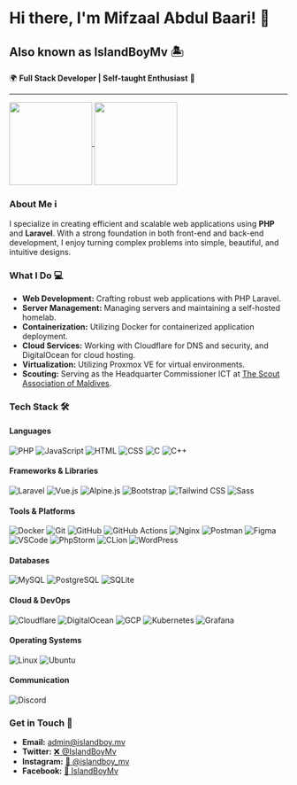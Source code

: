 # Hi there, I'm Mifzaal Abdul Baari! 👋

## Also known as IslandBoyMv 🏝️

🌍 **Full Stack Developer | Self-taught Enthusiast** 🚀

---
<div align="left">
<a href="https://github.com/islandboymv/github-readme-stats">
  <img height=150 align="center" src="https://github-readme-stats-ten-nu-28.vercel.app/api/?username=islandboymv&private_count=true&theme=blueberry&hide_border=true&layout=compact&show_icons=true&rank_icon=github&include_all_commits=true" />
</a>
<a href="https://github.com/islandboymv/github-readme-stats">
  <img height=150 align="center" src="https://github-readme-stats-ten-nu-28.vercel.app/api/top-langs/?username=islandboymv&private_count=true&theme=blueberry&hide_border=true&layout=compact" />
</a>
</div>

### About Me ℹ️
I specialize in creating efficient and scalable web applications using **PHP** and **Laravel**. With a strong foundation in both front-end and back-end development, I enjoy turning complex problems into simple, beautiful, and intuitive designs.

### What I Do 💻
- **Web Development:** Crafting robust web applications with PHP Laravel.
- **Server Management:** Managing servers and maintaining a self-hosted homelab.
- **Containerization:** Utilizing Docker for containerized application deployment.
- **Cloud Services:** Working with Cloudflare for DNS and security, and DigitalOcean for cloud hosting.
- **Virtualization:** Utilizing Proxmox VE for virtual environments.
- **Scouting:** Serving as the Headquarter Commissioner ICT at [The Scout Association of Maldives](https://scout.mv).

### Tech Stack 🛠️

#### Languages
![PHP](https://skillicons.dev/icons?i=php&theme=dark)
![JavaScript](https://skillicons.dev/icons?i=js&theme=dark)
![HTML](https://skillicons.dev/icons?i=html&theme=dark)
![CSS](https://skillicons.dev/icons?i=css&theme=dark)
![C](https://skillicons.dev/icons?i=c&theme=dark)
![C++](https://skillicons.dev/icons?i=cpp&theme=dark)

#### Frameworks & Libraries
![Laravel](https://skillicons.dev/icons?i=laravel&theme=dark)
![Vue.js](https://skillicons.dev/icons?i=vue&theme=dark)
![Alpine.js](https://skillicons.dev/icons?i=alpinejs&theme=dark)
![Bootstrap](https://skillicons.dev/icons?i=bootstrap&theme=dark)
![Tailwind CSS](https://skillicons.dev/icons?i=tailwind&theme=dark)
![Sass](https://skillicons.dev/icons?i=sass&theme=dark)

#### Tools & Platforms
![Docker](https://skillicons.dev/icons?i=docker&theme=dark)
![Git](https://skillicons.dev/icons?i=git&theme=dark)
![GitHub](https://skillicons.dev/icons?i=github&theme=dark)
![GitHub Actions](https://skillicons.dev/icons?i=githubactions&theme=dark)
![Nginx](https://skillicons.dev/icons?i=nginx&theme=dark)
![Postman](https://skillicons.dev/icons?i=postman&theme=dark)
![Figma](https://skillicons.dev/icons?i=figma&theme=dark)
![VSCode](https://skillicons.dev/icons?i=vscode&theme=dark)
![PhpStorm](https://skillicons.dev/icons?i=phpstorm&theme=dark)
![CLion](https://skillicons.dev/icons?i=clion&theme=dark)
![WordPress](https://skillicons.dev/icons?i=wordpress&theme=dark)

#### Databases
![MySQL](https://skillicons.dev/icons?i=mysql&theme=dark)
![PostgreSQL](https://skillicons.dev/icons?i=postgres&theme=dark)
![SQLite](https://skillicons.dev/icons?i=sqlite&theme=dark)

#### Cloud & DevOps
![Cloudflare](https://skillicons.dev/icons?i=cloudflare&theme=dark)
![DigitalOcean](https://go-skill-icons.vercel.app/api/icons?i=digitalocean&theme=dark)
![GCP](https://skillicons.dev/icons?i=gcp&theme=dark)
![Kubernetes](https://skillicons.dev/icons?i=kubernetes&theme=dark)
![Grafana](https://skillicons.dev/icons?i=grafana&theme=dark)

#### Operating Systems
![Linux](https://skillicons.dev/icons?i=linux&theme=dark)
![Ubuntu](https://skillicons.dev/icons?i=ubuntu&theme=dark)

#### Communication
![Discord](https://skillicons.dev/icons?i=discord&theme=dark)

### Get in Touch 📲
- **Email:** [admin@islandboy.mv](mailto:admin@islandboy.mv)
- **Twitter:** [❌ @IslandBoyMv](https://twitter.com/IslandBoyMv)
- **Instagram:** [📸 @islandboy_mv](https://instagram.com/islandboy_mv)
- **Facebook:** [📘 IslandBoyMv](https://facebook.com/islandboymv)